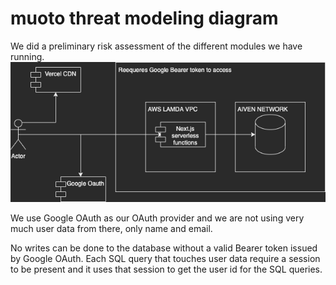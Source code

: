 # muoto threat modeling diagram
We did a preliminary risk assessment of the different modules we have running.
![threat modeling diagram](./Threat.drawio.png)

We use Google OAuth as our OAuth provider and we are not using
very much user data from there, only name and email.

No writes can be done to the database without a valid Bearer token issued by Google OAuth. 
Each SQL query that touches user data require a session to be present and it uses
that session to get the user id for the SQL queries.